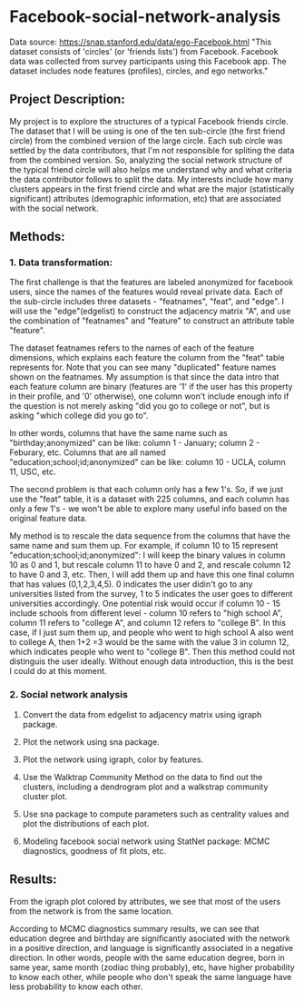 # Facebook-social-network-analysis

Data source: https://snap.stanford.edu/data/ego-Facebook.html
"This dataset consists of 'circles' (or 'friends lists') from Facebook. Facebook data was collected from survey participants using this Facebook app. The dataset includes node features (profiles), circles, and ego networks."

## Project Description:
My project is to explore the structures of a typical Facebook friends circle. The dataset that I will be using is one of the ten sub-circle (the first friend circle) from the combined version of the large circle. Each sub circle was settled by the data contributors, that I'm not responsible for spliting the data from the combined version. So, analyzing the social network structure of the typical friend circle will also helps me understand why and what criteria the data contributor follows to split the data. My interests include how many clusters appears in the first friend circle and what are the major (statistically significant) attributes (demographic information, etc) that are associated with the social network. 


## Methods:

### 1. Data transformation:
The first challenge is that the features are labeled anonymized for facebook users, since the names of the features would reveal private data. Each of the sub-circle includes three datasets - "featnames", "feat", and "edge". I will use the "edge"(edgelist) to construct the adjacency matrix "A", and use the combination of "featnames" and "feature" to construct an attribute table "feature". 

The dataset featnames refers to the names of each of the feature dimensions, which explains each feature the column from the "feat" table represents for. Note that you can see many "duplicated" feature names shown on the featnames. My assumption is that since the data intro that each feature column are binary (features are '1' if the user has this property in their profile, and '0' otherwise), one column won't include enough info if the question is not merely asking "did you go to college or not", but is asking "which college did you go to".

In other words, columns that have the same name such as "birthday;anonymized" can be like: column 1 - January; column 2 - Feburary, etc. Columns that are all named "education;school;id;anonymized" can be like: column 10 - UCLA, column 11, USC, etc. 

The second problem is that each column only has a few 1's. So, if we just use the "feat" table, it is a dataset with 225 columns, and each column has only a few 1's - we won't be able to explore many useful info based on the original feature data.

My method is to rescale the data sequence from the columns that have the same name and sum them up. For example, if column 10 to 15 represent "education;school;id;anonymized": I will keep the binary values in column 10 as 0 and 1, but rescale column 11 to have 0 and 2, and rescale column 12 to have 0 and 3, etc. Then, I will add them up and have this one final column that has values (0,1,2,3,4,5). 0 indicates the user didin't go to any universities listed from the survey, 1 to 5 indicates the user goes to different universities accordingly. One potential risk would occur if column 10 - 15 include schools from different level - column 10 refers to "high school A", column 11 refers to "college A", and column 12 refers to "college B". In this case, if I just sum them up, and people who went to high school A also went to college A, then 1+2 =3 would be the same with the value 3 in column 12, which indicates people who went to "college B". Then this method could not distinguis the user ideally. Without enough data introduction, this is the best I could do at this moment.
 
### 2. Social network analysis

1. Convert the data from edgelist to adjacency matrix using igraph package.

2. Plot the network using sna package.

3. Plot the network using igraph, color by features.

4. Use the Walktrap Community Method on the data to find out the clusters, including a dendrogram plot and a walkstrap community cluster plot.

5. Use sna package to compute parameters such as centrality values and plot the distributions of each plot.

6. Modeling facebook social network using StatNet package: MCMC diagnostics, goodness of fit plots, etc.


## Results:

From the igraph plot colored by attributes, we see that most of the users from the network is from the same location. 

According to MCMC diagnostics summary results, we can see that education degree and birthday are significantly asociated with the network in a positive direction, and language is significantly associated in a negative direction. In other words, people with the same education degree, born in same year, same month (zodiac thing probably), etc, have higher probability to know each other, while people who don't speak the same language have less probability to know each other.

